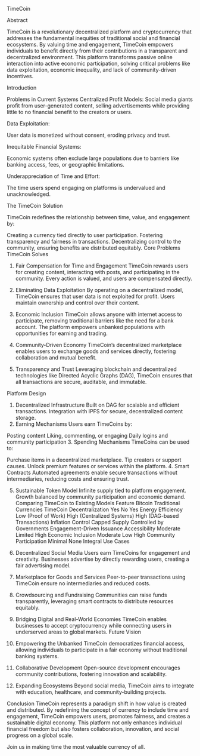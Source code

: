 TimeCoin

Abstract

TimeCoin is a revolutionary decentralized platform and cryptocurrency that addresses the fundamental inequities of traditional social and financial ecosystems. By valuing time and engagement, TimeCoin empowers individuals to benefit directly from their contributions in a transparent and decentralized environment. This platform transforms passive online interaction into active economic participation, solving critical problems like data exploitation, economic inequality, and lack of community-driven incentives.

Introduction

Problems in Current Systems
Centralized Profit Models:
Social media giants profit from user-generated content, selling advertisements while providing little to no financial benefit to the creators or users.

Data Exploitation:

User data is monetized without consent, eroding privacy and trust.

Inequitable Financial Systems:

Economic systems often exclude large populations due to barriers like banking access, fees, or geographic limitations.

Underappreciation of Time and Effort:

The time users spend engaging on platforms is undervalued and unacknowledged.

The TimeCoin Solution

TimeCoin redefines the relationship between time, value, and engagement by:

Creating a currency tied directly to user participation.
Fostering transparency and fairness in transactions.
Decentralizing control to the community, ensuring benefits are distributed equitably.
Core Problems TimeCoin Solves
1. Fair Compensation for Time and Engagement
TimeCoin rewards users for creating content, interacting with posts, and participating in the community. Every action is valued, and users are compensated directly.

2. Eliminating Data Exploitation
By operating on a decentralized model, TimeCoin ensures that user data is not exploited for profit. Users maintain ownership and control over their content.

3. Economic Inclusion
TimeCoin allows anyone with internet access to participate, removing traditional barriers like the need for a bank account. The platform empowers unbanked populations with opportunities for earning and trading.

4. Community-Driven Economy
TimeCoin’s decentralized marketplace enables users to exchange goods and services directly, fostering collaboration and mutual benefit.

5. Transparency and Trust
Leveraging blockchain and decentralized technologies like Directed Acyclic Graphs (DAG), TimeCoin ensures that all transactions are secure, auditable, and immutable.

Platform Design
1. Decentralized Infrastructure
Built on DAG for scalable and efficient transactions.
Integration with IPFS for secure, decentralized content storage.
2. Earning Mechanisms
Users earn TimeCoins by:

Posting content
Liking, commenting, or engaging
Daily logins and community participation
3. Spending Mechanisms
TimeCoins can be used to:

Purchase items in a decentralized marketplace.
Tip creators or support causes.
Unlock premium features or services within the platform.
4. Smart Contracts
Automated agreements enable secure transactions without intermediaries, reducing costs and ensuring trust.

5. Sustainable Token Model
Infinite supply tied to platform engagement.
Growth balanced by community participation and economic demand.
Comparing TimeCoin to Existing Models
Feature	Bitcoin	Traditional Currencies	TimeCoin
Decentralization	Yes	No	Yes
Energy Efficiency	Low (Proof of Work)	High (Centralized Systems)	High (DAG-based Transactions)
Inflation Control	Capped Supply	Controlled by Governments	Engagement-Driven Issuance
Accessibility	Moderate	Limited	High
Economic Inclusion	Moderate	Low	High
Community Participation	Minimal	None	Integral
Use Cases
1. Decentralized Social Media
Users earn TimeCoins for engagement and creativity.
Businesses advertise by directly rewarding users, creating a fair advertising model.
2. Marketplace for Goods and Services
Peer-to-peer transactions using TimeCoin ensure no intermediaries and reduced costs.
3. Crowdsourcing and Fundraising
Communities can raise funds transparently, leveraging smart contracts to distribute resources equitably.
4. Bridging Digital and Real-World Economies
TimeCoin enables businesses to accept cryptocurrency while connecting users in underserved areas to global markets.
Future Vision
1. Empowering the Unbanked
TimeCoin democratizes financial access, allowing individuals to participate in a fair economy without traditional banking systems.

2. Collaborative Development
Open-source development encourages community contributions, fostering innovation and scalability.

3. Expanding Ecosystems
Beyond social media, TimeCoin aims to integrate with education, healthcare, and community-building projects.

Conclusion
TimeCoin represents a paradigm shift in how value is created and distributed. By redefining the concept of currency to include time and engagement, TimeCoin empowers users, promotes fairness, and creates a sustainable digital economy. This platform not only enhances individual financial freedom but also fosters collaboration, innovation, and social progress on a global scale.

Join us in making time the most valuable currency of all.

